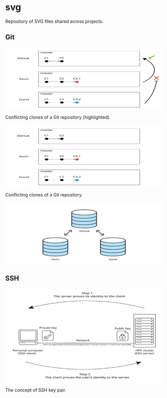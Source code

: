 # svg

Repository of SVG files shared across projects.

## Git

<img src="branch-conflict-show.svg" alt="Conflicting clones of a Git repository (highlighted)." align="center" width="500" height="200">

Conflicting clones of a Git repository (highlighted).

<img src="branch-conflict.svg" alt="Conflicting clones of a Git repository." align="center" width="500" height="200">

Conflicting clones of a Git repository.

<img src="git-clone-collaboration.svg" alt="Girl in a jacket" width="500" align="center" height="200">

## SSH

<img src="ssh-key-pair.svg" alt="The concept of SSH key pair." align="center" width="500" height="300">

The concept of SSH key pair.
